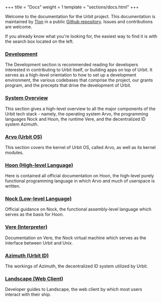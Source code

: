 +++
title = "Docs"
weight = 1
template = "sections/docs.html"
+++

Welcome to the documentation for the Urbit project. This documentation is maintained by [Tlon](https://tlon.io) in a public [Github repository](https://github.com/urbit/docs). Issues and contributions are welcome.

If you already know what you're looking for, the easiest way to find it is with the search box located on the left.


### [Development](@/docs/development/_index.md)

The Development section is recommended reading for developers interested in
contributing to Urbit itself, or building apps on top of Urbit. It serves as a
high-level orientation to how to set up a development environment, the various
codebases that comprise the project, our grants program, and the precepts that
drive the development of Urbit.

### [System Overview](@/docs/system-overview/_index.md)

This section gives a high-level overview to all the major components of the
Urbit tech stack - namely, the operating system Arvo, the programming languages
Nock and Hoon, the runtime Vere, and the decentralized ID system Azimuth.

### [Arvo (Urbit OS)](@/docs/arvo/_index.md)

This section covers the kernel of Urbit OS, called Arvo, as well as its kernel modules.

### [Hoon (High-level Language)](@/docs/hoon/_index.md)

Here is contained all official documentation on Hoon, the high-level purely
functional programming language in which Arvo and much of userspace is written.

### [Nock (Low-level Language)](@/docs/nock/_index.md)

Official guidance on Nock, the functional assembly-level language which serves
as the basis for Hoon.

### [Vere (Interpreter)](@/docs/vere/_index.md)

Documentation on Vere, the Nock virtual machine which serves as the interface
between Urbit and Unix.

### [Azimuth (Urbit ID)](@/docs/azimuth/_index.md)

The workings of Azimuth, the decentralized ID system utilized by Urbit.

### [Landscape (Web Client)](@/docs/landscape/_index.md)

Developer guides to Landscape, the web client by which most users interact
with their ship.
